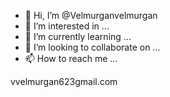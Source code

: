 - 👋 Hi, I’m @Velmurganvelmurgan
- 👀 I’m interested in ...
- 🌱 I’m currently learning ...
- 💞️ I’m looking to collaborate on ...
- 📫 How to reach me ...

<!---
Velmurganvelmurgan/Velmurganvelmurgan is a ✨ special ✨ repository because its `README.md` (this file) appears on your GitHub profile.
You can click the Preview link to take a look at your changes.
--->
vvelmurgan623gmail.com

